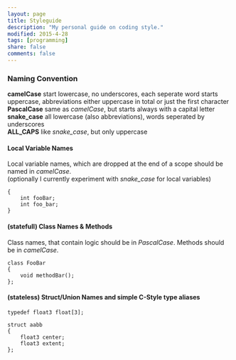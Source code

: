 ```yaml
---
layout: page
title: Styleguide
description: "My personal guide on coding style."
modified: 2015-4-28
tags: [programming]
share: false
comments: false
---
```


### Naming Convention

**camelCase**
start lowercase, no underscores, each seperate word starts uppercase, abbreviations either uppercase in total or just the first character  
**PascalCase** same as _camelCase_, but starts always with a capital letter  
**snake_case** all lowercase (also abbreviations), words seperated by underscores  
**ALL_CAPS** like *snake_case*, but only uppercase

#### Local Variable Names

Local variable names, which are dropped at the end of a scope should be named in _camelCase_.  
(optionally I currently experiment with *snake_case* for local variables)

~~~
{
    int fooBar;
    int foo_bar;
}
~~~

#### (statefull) Class Names & Methods

Class names, that contain logic should be in *PascalCase*.
Methods should be in *camelCase*.

~~~
class FooBar
{
    void methodBar();
};
~~~

#### (stateless) Struct/Union Names and simple C-Style type aliases

~~~
typedef float3 float[3];

struct aabb
{
    float3 center;
    float3 extent;
};
~~~


